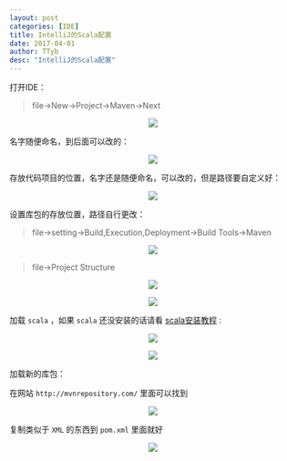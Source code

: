 ```yaml
---
layout: post
categories: [IDE]
title: IntelliJ的Scala配置
date: 2017-04-01
author: TTyb
desc: "IntelliJ的Scala配置"
---
```


打开IDE：

> file->New->Project->Maven->Next

<p style="text-align:center"><img src="/static/postimage/IDE/intellij/996148-20170401170306727-2055561671.png"/></p>

名字随便命名，到后面可以改的：

<p style="text-align:center"><img src="/static/postimage/IDE/intellij/996148-20170401170825774-1018982829.png"/></p>

存放代码项目的位置，名字还是随便命名，可以改的，但是路径要自定义好：

<p style="text-align:center"><img src="/static/postimage/IDE/intellij/996148-20170401170845133-118406518.png"/></p>

设置库包的存放位置，路径自行更改：

> file->setting->Build,Execution,Deployment->Build Tools->Maven

<p style="text-align:center"><img src="/static/postimage/IDE/intellij/996148-20170401171244242-1208637823.png"/></p>

> file->Project Structure

<p style="text-align:center"><img src="/static/postimage/IDE/intellij/996148-20170401171550399-1063989275.png"/></p>

<p style="text-align:center"><img src="/static/postimage/IDE/intellij/996148-20170401171657977-158744880.png"/></p>

加载 `scala` ，如果 `scala` 还没安装的话请看 [scala安装教程](http://www.tybai.com/scala/Scala%E5%AE%89%E8%A3%85%E6%95%99%E7%A8%8B.html) :

<p style="text-align:center"><img src="/static/postimage/IDE/intellij/TIM20170927104721.jpg"/></p>

<p style="text-align:center"><img src="/static/postimage/IDE/intellij/TIM20170927104730.jpg"/></p>

加载新的库包：

在网站 `http://mvnrepository.com/` 里面可以找到

<p style="text-align:center"><img src="/static/postimage/IDE/intellij/996148-20170401171739914-28231936.png"/></p>

复制类似于 `XML` 的东西到 `pom.xml` 里面就好

<p style="text-align:center"><img src="/static/postimage/IDE/intellij/996148-20170401171719711-792682866.png"/></p>